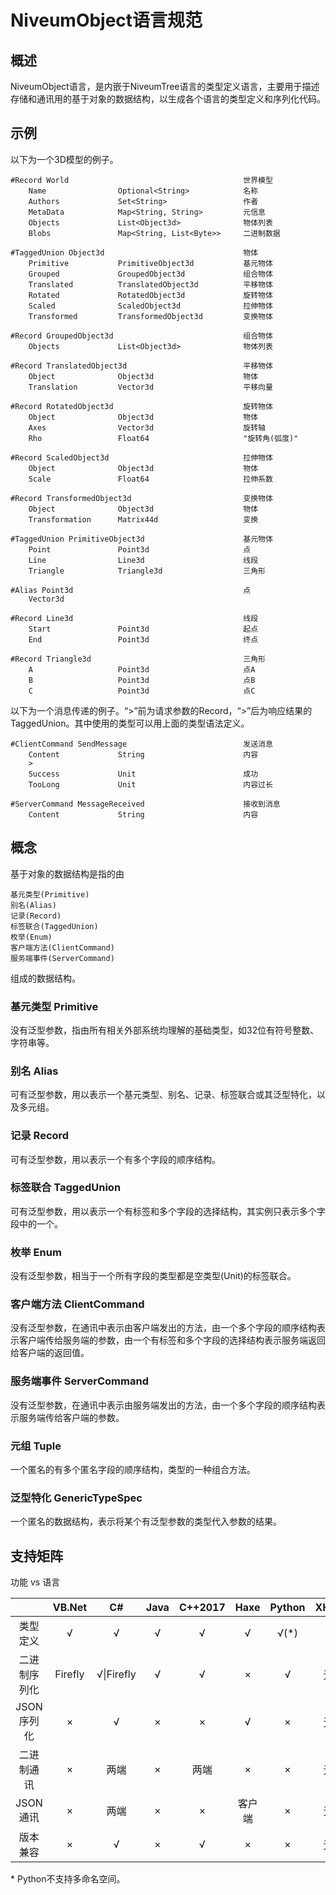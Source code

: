 ﻿# NiveumObject语言规范

## 概述

NiveumObject语言，是内嵌于NiveumTree语言的类型定义语言，主要用于描述存储和通讯用的基于对象的数据结构，以生成各个语言的类型定义和序列化代码。

## 示例

以下为一个3D模型的例子。

    #Record World                                       世界模型
        Name                Optional<String>            名称
        Authors             Set<String>                 作者
        MetaData            Map<String, String>         元信息
        Objects             List<Object3d>              物体列表
        Blobs               Map<String, List<Byte>>     二进制数据

    #TaggedUnion Object3d                               物体
        Primitive           PrimitiveObject3d           基元物体
        Grouped             GroupedObject3d             组合物体
        Translated          TranslatedObject3d          平移物体
        Rotated             RotatedObject3d             旋转物体
        Scaled              ScaledObject3d              拉伸物体
        Transformed         TransformedObject3d         变换物体

    #Record GroupedObject3d                             组合物体
        Objects             List<Object3d>              物体列表

    #Record TranslatedObject3d                          平移物体
        Object              Object3d                    物体
        Translation         Vector3d                    平移向量

    #Record RotatedObject3d                             旋转物体
        Object              Object3d                    物体
        Axes                Vector3d                    旋转轴
        Rho                 Float64                     "旋转角(弧度)"

    #Record ScaledObject3d                              拉伸物体
        Object              Object3d                    物体
        Scale               Float64                     拉伸系数

    #Record TransformedObject3d                         变换物体
        Object              Object3d                    物体
        Transformation      Matrix44d                   变换

    #TaggedUnion PrimitiveObject3d                      基元物体
        Point               Point3d                     点
        Line                Line3d                      线段
        Triangle            Triangle3d                  三角形

    #Alias Point3d                                      点
        Vector3d

    #Record Line3d                                      线段
        Start               Point3d                     起点
        End                 Point3d                     终点

    #Record Triangle3d                                  三角形
        A                   Point3d                     点A
        B                   Point3d                     点B
        C                   Point3d                     点C

以下为一个消息传递的例子。“>”前为请求参数的Record，“>”后为响应结果的TaggedUnion。其中使用的类型可以用上面的类型语法定义。

    #ClientCommand SendMessage                          发送消息
        Content             String                      内容
        >
        Success             Unit                        成功
        TooLong             Unit                        内容过长

    #ServerCommand MessageReceived                      接收到消息
        Content             String                      内容

## 概念

基于对象的数据结构是指的由

    基元类型(Primitive)
    别名(Alias)
    记录(Record)
    标签联合(TaggedUnion)
    枚举(Enum)
    客户端方法(ClientCommand)
    服务端事件(ServerCommand)

组成的数据结构。

### 基元类型 Primitive

没有泛型参数，指由所有相关外部系统均理解的基础类型，如32位有符号整数、字符串等。

### 别名 Alias

可有泛型参数，用以表示一个基元类型、别名、记录、标签联合或其泛型特化，以及多元组。

### 记录 Record

可有泛型参数，用以表示一个有多个字段的顺序结构。

### 标签联合 TaggedUnion

可有泛型参数，用以表示一个有标签和多个字段的选择结构，其实例只表示多个字段中的一个。

### 枚举 Enum

没有泛型参数，相当于一个所有字段的类型都是空类型(Unit)的标签联合。

### 客户端方法 ClientCommand

没有泛型参数，在通讯中表示由客户端发出的方法，由一个多个字段的顺序结构表示客户端传给服务端的参数，由一个有标签和多个字段的选择结构表示服务端返回给客户端的返回值。

### 服务端事件 ServerCommand

没有泛型参数，在通讯中表示由服务端发出的方法，由一个多个字段的顺序结构表示服务端传给客户端的参数。

### 元组 Tuple

一个匿名的有多个匿名字段的顺序结构，类型的一种组合方法。

### 泛型特化 GenericTypeSpec

一个匿名的数据结构，表示将某个有泛型参数的类型代入参数的结果。

## 支持矩阵

功能 vs 语言

|              | VB.Net  | C#          | Java | C++2017 | Haxe   | Python | XHTML |
|:------------:|:-------:|:-----------:|:----:|:-------:|:------:|:------:|:-----:|
| 类型定义     | √      | √          | √   | √      | √     | √(*)  | √    |
| 二进制序列化 | Firefly | √\|Firefly | √   | √      | ×     | √     | 无需  |
| JSON序列化   | ×      | √          | ×   | ×      | √     | ×     | 无需  |
| 二进制通讯   | ×      | 两端        | ×   | 两端    | ×     | ×     | 无需  |
| JSON通讯     | ×      | 两端        | ×   | ×      | 客户端 | ×     | 无需  |
| 版本兼容     | ×      | √          | ×   | √      | ×     | ×     | 无需  |

\* Python不支持多命名空间。
